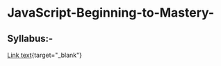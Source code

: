 # JavaScript-Beginning-to-Mastery-

  ## Syllabus:-
   [Link text](https://docs.google.com/document/d/1szmtyiymgBkIrsvtMzTESIh80uP2bUZGQ4BYAsdvfBM/edit#heading=h.petnt9nc3eu6){target="_blank"}


 
